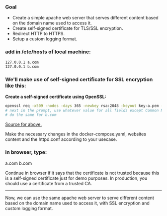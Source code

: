 ### Goal
- Create a simple apache web server that serves different content based on the domain name used to access it.
- Create self-signed certificate for TLS/SSL encryption.
- Redirect HTTP to HTTPS.
- Setup a custom logging format.

### add in /etc/hosts of local machine:
```bash
127.0.0.1 a.com
127.0.0.1 b.com
```

### We'll make use of self-signed certificate for SSL encryption like this:
**Create a self-signed certificate using OpenSSL:**
```bash
openssl req -x509 -nodes -days 365 -newkey rsa:2048 -keyout key-a.pem -out cert-a.pem
# next in the prompt, use whatever value for all fields except Common Name, which should be the FQDN or public IP of your server, aka a.com
# do the same for b.com
```
[Source for above.](https://ubiq.co/tech-blog/how-to-create-a-self-signed-ssl-certificate-for-apache-in-ubuntu-debian/)

Make the necessary changes in the docker-compose.yaml, websites content and the httpd.conf according to your usecase.

### in browser, type:
a.com
b.com

Continue in browser if it says that the certificate is not trusted because this is a self-signed certificate just for demo purposes. In production, you should use a certificate from a trusted CA.

---

Now, we can use the same apache web server to serve different content based on the domain name used to access it, with SSL encryption and custom logging format.
